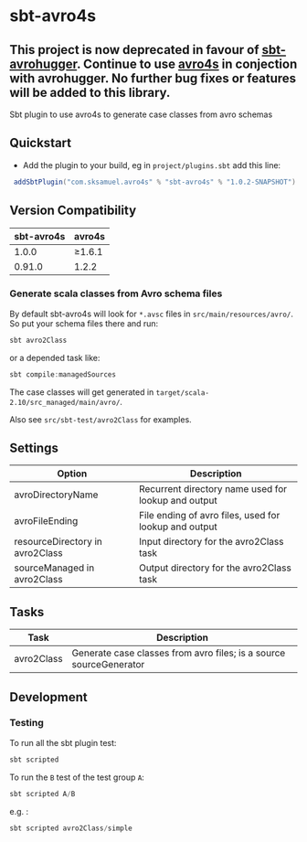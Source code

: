 # sbt-avro4s

## This project is now deprecated in favour of [sbt-avrohugger](https://github.com/julianpeeters/sbt-avrohugger). Continue to use [avro4s](https://github.com/sksamuel/avro4s) in conjection with avrohugger. No further bug fixes or features will be added to this library.

Sbt plugin to use avro4s to generate case classes from avro schemas

## Quickstart

* Add the plugin to your build, eg in `project/plugins.sbt` add this line:

```scala
 addSbtPlugin("com.sksamuel.avro4s" % "sbt-avro4s" % "1.0.2-SNAPSHOT")
```

## Version Compatibility

 sbt-avro4s | avro4s
 ---------- | -------
 1.0.0     | ≥1.6.1
 0.91.0     | 1.2.2

### Generate scala classes from Avro schema files

By default sbt-avro4s will look for `*.avsc` files in `src/main/resources/avro/`.
So put your schema files there and run:

```scala
sbt avro2Class
```

or a depended task like:

```scala
sbt compile:managedSources
```


The case classes will get generated in `target/scala-2.10/src_managed/main/avro/`.

Also see `src/sbt-test/avro2Class` for examples.

## Settings

Option                                  | Description
----------------------------------------|----------------------------------------
avroDirectoryName                       | Recurrent directory name used for lookup and output
avroFileEnding                          | File ending of avro files, used for lookup and output
resourceDirectory in avro2Class         | Input directory for the avro2Class task
sourceManaged in avro2Class             | Output directory for the avro2Class task

## Tasks

Task                                    | Description
----------------------------------------|----------------------------------------
avro2Class                              | Generate case classes from avro files; is a source sourceGenerator

## Development

### Testing

To run all the sbt plugin test:
```scala
sbt scripted
```

To run the `B` test of the test group `A`:
```scala
sbt scripted A/B
```

e.g. :
```scala
sbt scripted avro2Class/simple
```
